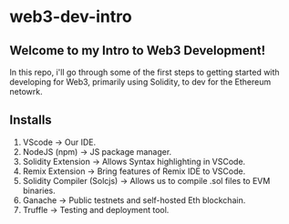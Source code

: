 # web3-dev-intro

## Welcome to my Intro to Web3 Development! 
In this repo, i'll go through some of the first steps to getting started with developing for Web3, primarily using Solidity, to dev for the Ethereum netowrk.

## Installs
1. VScode -> Our IDE.
2. NodeJS (npm) -> JS package manager.
3. Solidity Extension -> Allows Syntax highlighting in VSCode.
4. Remix Extension -> Bring features of Remix IDE to VSCode.
5. Solidity Compiler (Solcjs) -> Allows us to compile .sol files to EVM binaries.
6. Ganache -> Public testnets and self-hosted Eth blockchain.
7. Truffle -> Testing and deployment tool.
